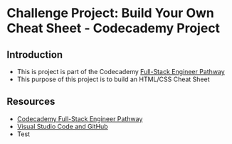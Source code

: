 # Challenge Project: Build Your Own Cheat Sheet - Codecademy Project

## Introduction

- This is project is part of the Codecademy [Full-Stack Engineer Pathway](https://www.codecademy.com/learn/paths/full-stack-engineering-cfb)
- This purpose of this project is to build an HTML/CSS Cheat Sheet

## Resources

- [Codecademy Full-Stack Engineer Pathway](https://www.codecademy.com/learn/paths/full-stack-engineering-cfb)
- [Visual Studio Code and GitHub](https://docs.microsoft.com/en-us/shows/Learn-Live/Learn-Git-Episode-4-Visual-Studio-Code-and-GitHub)
- Test